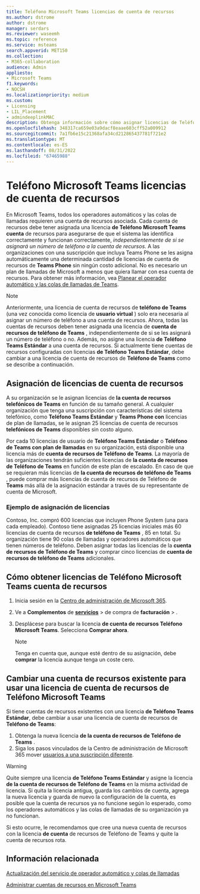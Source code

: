 ```yaml
---
title: Teléfono Microsoft Teams licencias de cuenta de recursos
ms.author: dstrome
author: dstrome
manager: serdars
ms.reviewer: waseemh
ms.topic: reference
ms.service: msteams
search.appverid: MET150
ms.collection:
- M365-collaboration
audience: Admin
appliesto:
- Microsoft Teams
f1.keywords:
- NOCSH
ms.localizationpriority: medium
ms.custom:
- Licensing
- LIL_Placement
- admindeeplinkMAC
description: Obtenga información sobre cómo asignar licencias de Teléfono Microsoft Teams cuenta de recursos a cuentas de recursos para operadores automáticos y colas de llamadas de su organización.
ms.openlocfilehash: 348317ca659e03a9dacf8eaae603cff52a009912
ms.sourcegitcommit: 7a1fb6e15c21368afa34cd212865437781f721e2
ms.translationtype: MT
ms.contentlocale: es-ES
ms.lasthandoff: 08/31/2022
ms.locfileid: "67465988"
---
```

# <a name="microsoft-teams-phone-resource-account-licenses"></a>Teléfono Microsoft Teams licencias de cuenta de recursos

En Microsoft Teams, todos los operadores automáticos y las colas de llamadas requieren una cuenta de recursos asociada. Cada cuenta de recursos debe tener asignada una licencia **de Teléfono Microsoft Teams cuenta** de recursos para asegurarse de que el sistema las identifica correctamente y funcionan correctamente, *independientemente de si se asignará un número de teléfono a la cuenta de recursos*. A las organizaciones con una suscripción que incluya Teams Phone se les asigna automáticamente una determinada cantidad de licencias de cuenta de recursos de **Teams Phone** sin ningún costo adicional.  No es necesario un plan de llamadas de Microsoft a menos que quiera llamar con esa cuenta de recursos. Para obtener más información, vea [Planear el operador automático y las colas de llamadas de Teams](../plan-auto-attendant-call-queue.md#prerequisites).

> [!NOTE]
> Anteriormente, una licencia de cuenta de recursos de **teléfono de Teams** (una vez conocida como licencia de **usuario virtual** ) solo era necesaria al asignar un número de teléfono a una cuenta de recursos. Ahora, todas las cuentas de recursos deben tener asignada una licencia de **cuenta de recursos de teléfono de Teams** , independientemente de si se les asignará un número de teléfono o no. Además, no asigne una licencia **de Teléfono Teams Estándar** a una cuenta de recursos. Si actualmente tiene cuentas de recursos configuradas con licencias **de Teléfono Teams Estándar**, debe cambiar a una licencia de cuenta de recursos de **Teléfono de Teams** como se describe a continuación.
 

## <a name="resource-account-license-allocation"></a>Asignación de licencias de cuenta de recursos

A su organización se le asignan licencias de **la cuenta de recursos telefónicos de Teams** en función de su tamaño general. A cualquier organización que tenga una suscripción con características del sistema telefónico, como **Teléfono Teams Estándar** y **Teams Phone con** licencias de plan de llamadas, se le asignan 25 licencias de cuenta de recursos **telefónicos de Teams** disponibles sin costo alguno. 

Por cada 10 licencias de usuario de **Teléfono Teams Estándar** o **Teléfono de Teams con plan de llamadas** en su organización, está disponible una licencia más de **cuenta de recursos de Teléfono de Teams**.  La mayoría de las organizaciones tendrán suficientes licencias de **la cuenta de recursos de Teléfono de Teams** en función de este plan de escalado. En caso de que se requieran más licencias de **la cuenta de recursos de teléfono de Teams** , puede comprar más licencias de cuenta de recursos de Teléfono de **Teams** más allá de la asignación estándar a través de su representante de cuenta de Microsoft.

### <a name="license-allocation-example"></a>Ejemplo de asignación de licencias

Contoso, Inc. compró 600 licencias que incluyen Phone System (una para cada empleado). Contoso tiene asignadas 25 licencias iniciales más 60 licencias de cuenta de recursos **de teléfono de Teams** , 85 en total. Su organización tiene 90 colas de llamadas y operadores automáticos que tienen números de teléfono. Deben asignar todas las licencias de la **cuenta de recursos de Teléfono de Teams** y comprar cinco licencias de **cuenta de recursos de teléfono de Teams** adicionales. 

## <a name="how-to-obtain-microsoft-teams-phone-resource-account-licenses"></a>Cómo obtener licencias de Teléfono Microsoft Teams cuenta de recursos

1. Inicia sesión en la [Centro de administración de Microsoft 365](https://go.microsoft.com/fwlink/p/?linkid=2024339).
2. Ve a **Complementos** de [**servicios**](https://go.microsoft.com/fwlink/p/?linkid=868433) >  de compra de **facturación** > .
3. Desplácese para buscar la licencia **de cuenta de recursos Teléfono Microsoft Teams**. Selecciona **Comprar ahora**.

   > [!NOTE]
   > Tenga en cuenta que, aunque esté dentro de su asignación, debe **comprar** la licencia aunque tenga un coste cero.

## <a name="change-an-existing-resource-account-to-use-a-microsoft-teams-phone-resource-account-license"></a>Cambiar una cuenta de recursos existente para usar una licencia de cuenta de recursos de Teléfono Microsoft Teams

Si tiene cuentas de recursos existentes con una licencia **de Teléfono Teams Estándar**, debe cambiar a usar una licencia de cuenta de recursos de **Teléfono de Teams**:

1. Obtenga la nueva licencia **de la cuenta de recursos de Teléfono de Teams** .
2. Siga los pasos vinculados de la Centro de administración de Microsoft 365 mover [usuarios a una suscripción diferente](/microsoft-365/admin/manage/assign-licenses-to-users#move-users-to-a-different-subscription).

> [!WARNING]
> Quite siempre una licencia **de Teléfono Teams Estándar** y asigne la licencia **de la cuenta de recursos de Teléfono de Teams** en la misma actividad de licencia. Si quita la licencia antigua, guarda los cambios de cuenta, agrega la nueva licencia y guarda de nuevo la configuración de la cuenta, es posible que la cuenta de recursos ya no funcione según lo esperado, como los operadores automáticos y las colas de llamadas de su organización ya no funcionan.
>
> Si esto ocurre, le recomendamos que cree una nueva cuenta de recursos con la licencia **de cuenta** de recursos de Teléfono de Teams y quite la cuenta de recursos rota.

## <a name="related-information"></a>Información relacionada

[Actualización del servicio de operador automático y colas de llamadas](https://techcommunity.microsoft.com/t5/Microsoft-Teams-Blog/Auto-Attendant-and-Call-Queues-Service-Update/ba-p/564521)

[Administrar cuentas de recursos en Microsoft Teams](../manage-resource-accounts.md)
